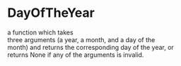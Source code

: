# DayOfTheYear

a function which takes </br>
three arguments (a year, a month, and a day of the </br>
month) and returns the corresponding day of the year, or </br>
returns None if any of the arguments is invalid. 
